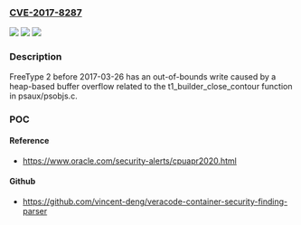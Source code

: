 ### [CVE-2017-8287](https://cve.mitre.org/cgi-bin/cvename.cgi?name=CVE-2017-8287)
![](https://img.shields.io/static/v1?label=Product&message=n%2Fa&color=blue)
![](https://img.shields.io/static/v1?label=Version&message=n%2Fa&color=blue)
![](https://img.shields.io/static/v1?label=Vulnerability&message=n%2Fa&color=brighgreen)

### Description

FreeType 2 before 2017-03-26 has an out-of-bounds write caused by a heap-based buffer overflow related to the t1_builder_close_contour function in psaux/psobjs.c.

### POC

#### Reference
- https://www.oracle.com/security-alerts/cpuapr2020.html

#### Github
- https://github.com/vincent-deng/veracode-container-security-finding-parser

